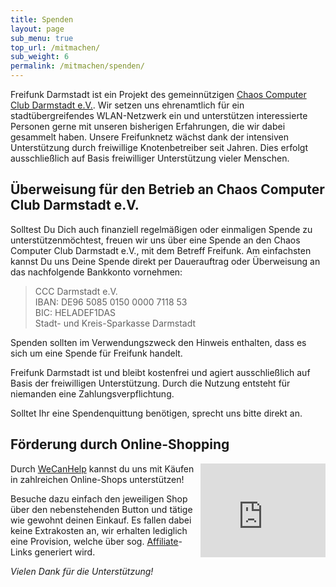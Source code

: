 ```yaml
---
title: Spenden
layout: page
sub_menu: true
top_url: /mitmachen/
sub_weight: 6
permalink: /mitmachen/spenden/
---
```


Freifunk Darmstadt ist ein Projekt des gemeinnützigen [Chaos Computer Club Darmstadt e.V.](https://www.chaos-darmstadt.de). Wir setzen uns ehrenamtlich für ein stadtübergreifendes WLAN-Netzwerk ein und unterstützen interessierte Personen gerne mit unseren bisherigen Erfahrungen, die wir dabei gesammelt haben.
Unsere Freifunknetz wächst dank der intensiven Unterstützung durch freiwillige Knotenbetreiber seit Jahren. Dies erfolgt ausschließlich auf Basis freiwilliger Unterstützung vieler Menschen.

## Überweisung für den Betrieb an Chaos Computer Club Darmstadt e.V.
Solltest Du Dich auch finanziell regelmäßigen oder einmaligen Spende zu unterstützenmöchtest, freuen wir uns über eine Spende an den Chaos Computer Club Darmstadt e.V., mit dem Betreff Freifunk.
Am einfachsten kannst Du uns Deine Spende direkt per Dauerauftrag oder Überweisung an das nachfolgende Bankkonto vornehmen:

<blockquote>
  CCC Darmstadt e.V.<br/>
  IBAN: DE96 5085 0150 0000 7118 53<br/>
  BIC: HELADEF1DAS<br/>
  Stadt- und Kreis-Sparkasse Darmstadt
</blockquote>

Spenden sollten im Verwendungszweck den Hinweis enthalten, dass es sich um eine Spende für Freifunk handelt.

Freifunk Darmstadt ist und bleibt kostenfrei und agiert ausschließlich auf Basis der freiwilligen Unterstützung. Durch die Nutzung entsteht für niemanden eine Zahlungsverpflichtung.

Solltet Ihr eine Spendenquittung benötigen, sprecht uns bitte direkt an.

## Förderung durch Online-Shopping

<div style="float:right">
  <!-- Anfang WeCanHelp -->
  <iframe height="150" width="200" src="https://www.bildungsspender.org/extern/wch/spendenstandbanner.php?kt=464293002&url=464293002" scrolling="no" frameborder="0"> </iframe><br/>
  <!-- Ende WeCanHelp -->
</div>

Durch [WeCanHelp](https://www.wecanhelp.de/464293002/shopsearch) kannst du uns mit Käufen in zahlreichen Online-Shops unterstützen!

Besuche dazu einfach den jeweiligen Shop über den nebenstehenden Button und tätige wie gewohnt deinen Einkauf. Es fallen dabei keine Extrakosten an, 
wir erhalten lediglich eine Provision, welche über sog. [Affiliate](https://de.wikipedia.org/wiki/Affiliate-Marketing)-Links generiert wird.

*Vielen Dank für die Unterstützung!*
